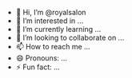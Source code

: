 - 👋 Hi, I’m @royalsalon
- 👀 I’m interested in ...
- 🌱 I’m currently learning ...
- 💞️ I’m looking to collaborate on ...
- 📫 How to reach me ...
- 😄 Pronouns: ...
- ⚡ Fun fact: ...

<!---
royalsalon/royalsalon is a ✨ special ✨ repository because its `README.md` (this file) appears on your GitHub profile.
You can click the Preview link to take a look at your changes.
--->
